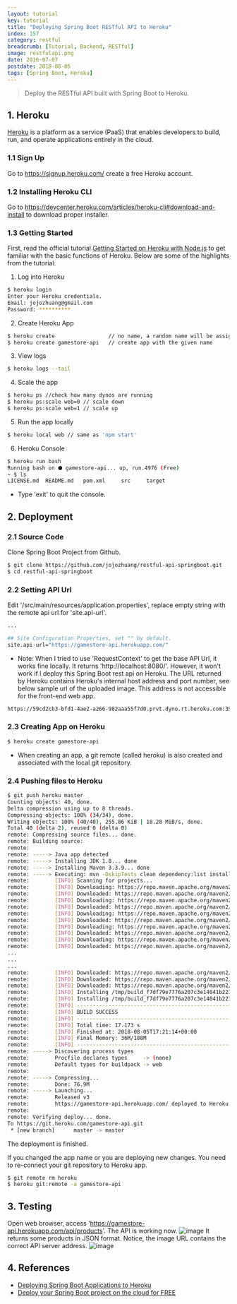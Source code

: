```yaml
---
layout: tutorial
key: tutorial
title: "Deploying Spring Boot RESTful API to Heroku"
index: 157
category: restful
breadcrumb: [Tutorial, Backend, RESTful]
image: restfulapi.png
date: 2016-07-07
postdate: 2018-08-05
tags: [Spring Boot, Heroku]
---
```


> Deploy the RESTful API built with Spring Boot to Heroku.

## 1. Heroku
[Heroku](https://www.heroku.com/) is a platform as a service (PaaS) that enables developers to build, run, and operate applications entirely in the cloud.
### 1.1 Sign Up
Go to https://signup.heroku.com/ create a free Heroku account.
### 1.2 Installing Heroku CLI
Go to https://devcenter.heroku.com/articles/heroku-cli#download-and-install to download proper installer.
### 1.3 Getting Started
First, read the official tutorial [Getting Started on Heroku with Node.js](https://devcenter.heroku.com/articles/getting-started-with-nodejs#introduction) to get familiar with the basic functions of Heroku. Below are some of the highlights from the tutorial.  
1) Log into Heroku
```sh
$ heroku login
Enter your Heroku credentials.
Email: jojozhuang@gmail.com
Password: **********
```
2) Create Heroku App
```sh
$ heroku create                 // no name, a random name will be assigned to the app
$ heroku create gamestore-api   // create app with the given name
```
3) View logs
```sh
$ heroku logs --tail
```
4) Scale the app
```sh
$ heroku ps //check how many dynos are running
$ heroku ps:scale web=0 // scale down
$ heroku ps:scale web=1 // scale up
```
5) Run the app locally
```sh
$ heroku local web // same as 'npm start'
```
6) Heroku Console
```sh
$ heroku run bash
Running bash on ⬢ gamestore-api... up, run.4976 (Free)
~ $ ls
LICENSE.md	README.md	pom.xml		src		target
```
* Type 'exit' to quit the console.

## 2. Deployment
### 2.1 Source Code
Clone Spring Boot Project from Github.
```sh
$ git clone https://github.com/jojozhuang/restful-api-springboot.git
$ cd restful-api-springboot
```
### 2.2 Setting API Url
Edit '/src/main/resources/application.properties', replace empty string with the remote api url for 'site.api-url'.
```sh
...

## Site Configuration Properties, set "" by default.
site.api-url="https://gamestore-api.herokuapp.com/"
```
* Note: When I tried to use 'RequestContext' to get the base API Url, it works fine locally. It returns 'http://localhost:8080/'. However, it won't work if I deploy this Spring Boot rest api on Heroku. The URL returned by Heroku contains Heroku's internal host address and port number, see below sample url of the uploaded image. This address is not accessible for the front-end web app.
```sh
https://59cd2cb3-bfd1-4ae2-a266-982aaa55f7d0.prvt.dyno.rt.heroku.com:35113/images/636690875005430000_wiiu_fightingpad.jpg
```

### 2.3 Creating App on Heroku
```sh
$ heroku create gamestore-api
```
* When creating an app, a git remote (called heroku) is also created and associated with the local git repository.

### 2.4 Pushing files to Heroku
```sh
$ git push heroku master
Counting objects: 40, done.
Delta compression using up to 8 threads.
Compressing objects: 100% (34/34), done.
Writing objects: 100% (40/40), 255.86 KiB | 18.28 MiB/s, done.
Total 40 (delta 2), reused 0 (delta 0)
remote: Compressing source files... done.
remote: Building source:
remote:
remote: -----> Java app detected
remote: -----> Installing JDK 1.8... done
remote: -----> Installing Maven 3.3.9... done
remote: -----> Executing: mvn -DskipTests clean dependency:list install
remote:        [INFO] Scanning for projects...
remote:        [INFO] Downloading: https://repo.maven.apache.org/maven2/org/springframework/boot/spring-boot-starter-parent/1.5.6.RELEASE/spring-boot-starter-parent-1.5.6.RELEASE.pom
remote:        [INFO] Downloaded: https://repo.maven.apache.org/maven2/org/springframework/boot/spring-boot-starter-parent/1.5.6.RELEASE/spring-boot-starter-parent-1.5.6.RELEASE.pom (8 KB at 14.3 KB/sec)
remote:        [INFO] Downloading: https://repo.maven.apache.org/maven2/org/springframework/boot/spring-boot-dependencies/1.5.6.RELEASE/spring-boot-dependencies-1.5.6.RELEASE.pom
remote:        [INFO] Downloaded: https://repo.maven.apache.org/maven2/org/springframework/boot/spring-boot-dependencies/1.5.6.RELEASE/spring-boot-dependencies-1.5.6.RELEASE.pom (91 KB at 2516.5 KB/sec)
remote:        [INFO] Downloading: https://repo.maven.apache.org/maven2/com/fasterxml/jackson/jackson-bom/2.8.9/jackson-bom-2.8.9.pom
remote:        [INFO] Downloaded: https://repo.maven.apache.org/maven2/com/fasterxml/jackson/jackson-bom/2.8.9/jackson-bom-2.8.9.pom (11 KB at 635.5 KB/sec)
remote:        [INFO] Downloading: https://repo.maven.apache.org/maven2/com/fasterxml/jackson/jackson-parent/2.8/jackson-parent-2.8.pom
remote:        [INFO] Downloaded: https://repo.maven.apache.org/maven2/com/fasterxml/jackson/jackson-parent/2.8/jackson-parent-2.8.pom (8 KB at 598.9 KB/sec)
remote:        [INFO] Downloading: https://repo.maven.apache.org/maven2/com/fasterxml/oss-parent/27/oss-parent-27.pom
remote:        [INFO] Downloaded: https://repo.maven.apache.org/maven2/classworlds/classworlds/1.1-alpha-2/classworlds-1.1-alpha-2.jar (37 KB at 3330.6 KB/sec)
...
...
...
remote:        [INFO] Downloaded: https://repo.maven.apache.org/maven2/commons-codec/commons-codec/1.6/commons-codec-1.6.jar (228 KB at 5828.6 KB/sec)
remote:        [INFO] Downloaded: https://repo.maven.apache.org/maven2/org/apache/maven/shared/maven-shared-utils/0.4/maven-shared-utils-0.4.jar (152 KB at 3795.2 KB/sec)
remote:        [INFO] Downloaded: https://repo.maven.apache.org/maven2/org/codehaus/plexus/plexus-utils/3.0.15/plexus-utils-3.0.15.jar (234 KB at 4762.3 KB/sec)
remote:        [INFO] Installing /tmp/build_f7df79e7776a207c3e14041b2230106c/target/app.jar to /app/tmp/cache/.m2/repository/johnny/tutorial/RestfulSpringBoot/0.0.1-SNAPSHOT/RestfulSpringBoot-0.0.1-SNAPSHOT.jar
remote:        [INFO] Installing /tmp/build_f7df79e7776a207c3e14041b2230106c/pom.xml to /app/tmp/cache/.m2/repository/johnny/tutorial/RestfulSpringBoot/0.0.1-SNAPSHOT/RestfulSpringBoot-0.0.1-SNAPSHOT.pom
remote:        [INFO] ------------------------------------------------------------------------
remote:        [INFO] BUILD SUCCESS
remote:        [INFO] ------------------------------------------------------------------------
remote:        [INFO] Total time: 17.173 s
remote:        [INFO] Finished at: 2018-08-05T17:21:14+00:00
remote:        [INFO] Final Memory: 36M/188M
remote:        [INFO] ------------------------------------------------------------------------
remote: -----> Discovering process types
remote:        Procfile declares types     -> (none)
remote:        Default types for buildpack -> web
remote:
remote: -----> Compressing...
remote:        Done: 76.9M
remote: -----> Launching...
remote:        Released v3
remote:        https://gamestore-api.herokuapp.com/ deployed to Heroku
remote:
remote: Verifying deploy... done.
To https://git.heroku.com/gamestore-api.git
 * [new branch]      master -> master
```
The deployment is finished.

If you changed the app name or you are deploying new changes. You need to re-connect your git repository to Heroku app.
```sh
$ git remote rm heroku
$ heroku git:remote -a gamestore-api
```

## 3. Testing
Open web browser, access 'https://gamestore-api.herokuapp.com/api/products'. The API is working now.
![image](/public/images/frontend/157/api.png)
It returns some products in JSON format. Notice, the image URL contains the correct API server address.
![image](/public/images/frontend/157/json.png)

## 4. References
* [Deploying Spring Boot Applications to Heroku](https://devcenter.heroku.com/articles/deploying-spring-boot-apps-to-heroku)
* [Deploy your Spring Boot project on the cloud for FREE](https://medium.com/@ryanyuliu/deploy-your-spring-boot-project-properly-for-free-66ae38012698)
